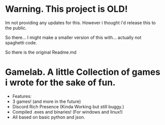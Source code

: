 # Warning. This project is OLD!

Im not providing any updates for this. However i thought i'd release this to the public.

So there... I might make a smaller version of this with... actually not spaghetti code.

So there is the original Readme.md


# Gamelab. A little Collection of games i wrote for the sake of fun.

- Features:
- 3 games! (and more in the future)
- Discord Rich Presence (Kinda Working but still buggy.)
- Compiled .exes and binaries! (For windows and linux!)
- All based on basic python and json.
